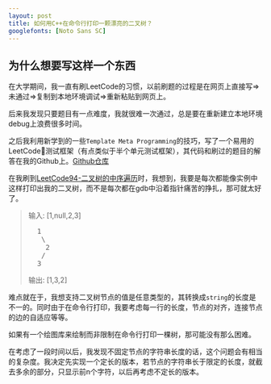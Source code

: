 ```yaml
---
layout: post
title: 如何用C++在命令行打印一颗漂亮的二叉树？
googlefonts: [Noto Sans SC]
---
```


## 为什么想要写这样一个东西
在大学期间，我一直有刷LeetCode的习惯，以前刷题的过程是在网页上直接写=>未通过=>复制到本地环境调试=>重新粘贴到网页上。  

后来我发现只要题目有一点难度，我就很难一次通过，总是要在重新建立本地环境debug上浪费很多时间。

之后我利用新学到的一些`Template Meta Programming`的技巧，写了一个易用的LeetCode测试框架（有点类似于半个单元测试框架），其代码和刷过的题目的解答在我的Github上。[Github仓库](https://github.com/CurryPseudo/LeetCode)

在我刷到[LeetCode94-二叉树的中序遍历](https://leetcode-cn.com/problems/binary-tree-inorder-traversal/)时，我想到，我要是每次都能像实例中这样打印出我的二叉树，而不是每次都在gdb中沿着指针痛苦的挣扎，那可就太好了。

>输入: [1,null,2,3]  
><pre>
>   1
>    \
>     2
>    /
>   3
></pre>
>输出: [1,3,2]  

难点就在于，我想支持二叉树节点的值是任意类型的，其转换成`string`的长度是不一的。同时由于在命令行打印，我要考虑每一行的长度，节点的对齐，连接节点的边的自适应等等。

如果有一个绘图库来绘制而非限制在命令行打印一棵树，那可能没有那么困难。

在考虑了一段时间以后，我发现不固定节点的字符串长度的话，这个问题会有相当的复杂度。我决定先实现一个定长的版本，若节点的字符串长于限定的长度，就截去多余的部分，只显示前n个字符，以后再考虑不定长的版本。

